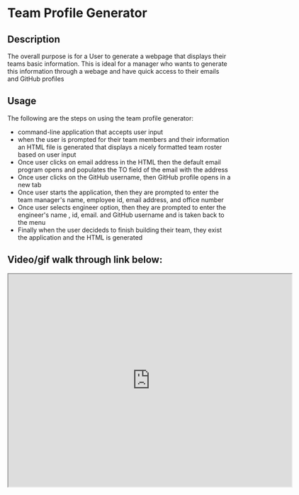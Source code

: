 # Team Profile Generator

## Description

The overall purpose is for a User to generate a webpage that displays their teams basic information.
This is ideal for a manager who wants to generate this information through a webage and have quick access to their emails and GitHub profiles

## Usage

The following are the steps on using the team profile generator:

- command-line application that accepts user input
- when the user is prompted for their team members and their information an HTML file is generated that displays a nicely formatted team roster based on user input
- Once user clicks on email address in the HTML then the default email program opens and populates the TO field of the email with the address
- Once user clicks on the GitHub username, then GitHub profile opens in a new tab
- Once user starts the application, then they are prompted to enter the team manager's name, employee id, email address, and office number
- Once user selects engineer option, then they are prompted to enter the engineer's name , id, email. and GitHub username and is taken back to the menu
- Finally when the user decideds to finish building their team, they exist the application and the HTML is generated

## Video/gif walk through link below:

<iframe src="https://drive.google.com/file/d/1n9PJ9zHrZoN4eeoBz9Ug14NnAKDDVkc4/preview" width="640" height="480"></iframe>